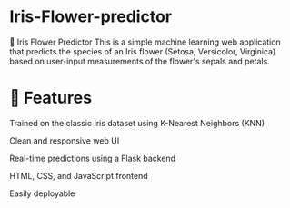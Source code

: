 # Iris-Flower-predictor
🌸 Iris Flower Predictor
This is a simple machine learning web application that predicts the species of an Iris flower (Setosa, Versicolor, Virginica) based on user-input measurements of the flower's sepals and petals.

# 🚀 Features
 Trained on the classic Iris dataset using K-Nearest Neighbors (KNN)

 Clean and responsive web UI

 Real-time predictions using a Flask backend

 HTML, CSS, and JavaScript frontend
 
 Easily deployable

